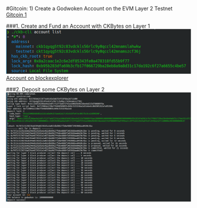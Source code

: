 #Gitcoin: 1) Create a Godwoken Account on the EVM Layer 2 Testnet
[Gitcoin 1](https://gitcoin.co/issue/nervosnetwork/grants/2/100026208)

###1. Create and Fund an Account with CKBytes on Layer 1
![screenshot of account](assets/account-list.png)
[Account on blockexplorer](https://explorer.nervos.org/aggron/address/ckt1qyqg5t92c83vdckls56rlc9y0qccl42mnamszcf36j)

###2. Deposit some CKBytes on Layer 2
![screenshot of depost](assets/deposit-ckb.png)
